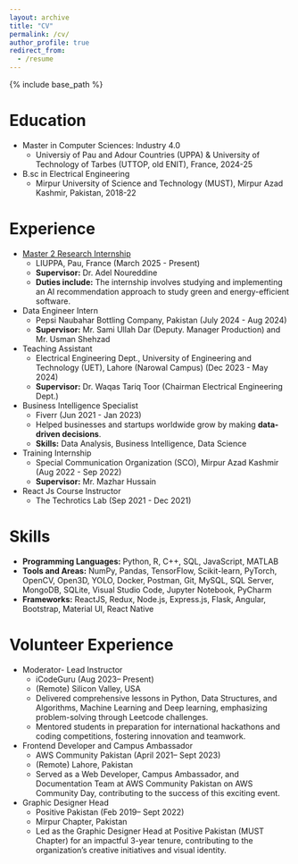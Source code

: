 ```yaml
---
layout: archive
title: "CV"
permalink: /cv/
author_profile: true
redirect_from:
  - /resume
---
```


{% include base_path %}

Education
======
* Master in Computer Sciences: Industry 4.0
  * Universiy of Pau and Adour Countries (UPPA) & University of Technology of Tarbes (UTTOP, old ENIT), France, 2024-25
* B.sc in Electrical Engineering
  * Mirpur University of Science and Technology (MUST), Mirpur Azad Kashmir, Pakistan, 2018-22

Experience
======
* [Master 2 Research Internship](/cv/M2ResearchInternship)
  * LIUPPA, Pau, France (March 2025 - Present)
  * **Supervisor:** Dr. Adel Noureddine
  * **Duties include:** The internship involves studying and implementing an AI recommendation approach to study green and energy-efficient software.
* Data Engineer Intern
  * Pepsi Naubahar Bottling Company, Pakistan (July 2024 - Aug 2024)
  * **Supervisor:** Mr. Sami Ullah Dar (Deputy. Manager Production) and Mr. Usman Shehzad
* Teaching Assistant
  * Electrical Engineering Dept., University of Engineering and Technology (UET), Lahore (Narowal Campus) (Dec 2023 - May 2024)
  * **Supervisor:** Dr. Waqas Tariq Toor (Chairman Electrical Engineering Dept.)
* Business Intelligence Specialist
  * Fiverr (Jun 2021 - Jan 2023)
  * Helped businesses and startups worldwide grow by making **data-driven decisions**.
  * **Skills:** Data Analysis, Business Intelligence, Data Science
* Training Internship
  * Special Communication Organization (SCO), Mirpur Azad Kashmir (Aug 2022 - Sep 2022)
  * **Supervisor:** Mr. Mazhar Hussain
* React Js Course Instructor
  * The Techrotics Lab (Sep 2021 - Dec 2021)




Skills
======
* **Programming Languages:** Python, R, C++, SQL, JavaScript, MATLAB
* **Tools and Areas:** NumPy, Pandas, TensorFlow, Scikit-learn, PyTorch, OpenCV, Open3D, YOLO, Docker, Postman, Git, MySQL, SQL Server, MongoDB, SQLite, Visual Studio Code, Jupyter Notebook, PyCharm
* **Frameworks:** ReactJS, Redux, Node.js, Express.js, Flask, Angular, Bootstrap, Material UI, React Native

<!--
Publications
======
  <ul>{% for post in site.publications reversed %}
    {% include archive-single-cv.html %}
  {% endfor %}</ul>
  
Talks
======
  <ul>{% for post in site.talks reversed %}
    {% include archive-single-talk-cv.html  %}
  {% endfor %}</ul>
  
Teaching
======
  <ul>{% for post in site.teaching reversed %}
    {% include archive-single-cv.html %}
  {% endfor %}</ul>
-->
Volunteer Experience
======
* Moderator- Lead Instructor
  * iCodeGuru (Aug 2023– Present)
  * (Remote) Silicon Valley, USA
  * Delivered comprehensive lessons in Python, Data Structures, and Algorithms, Machine Learning and Deep learning, emphasizing problem-solving through Leetcode challenges.
  * Mentored students in preparation for international hackathons and coding competitions, fostering innovation and teamwork.
* Frontend Developer and Campus Ambassador
  * AWS Community Pakistan (April 2021– Sept 2023)
  * (Remote) Lahore, Pakistan
  * Served as a Web Developer, Campus Ambassador, and Documentation Team at AWS Community Pakistan on AWS Community Day, contributing to the success of this exciting event.
* Graphic Designer Head
  * Positive Pakistan (Feb 2019– Sept 2022)
  * Mirpur Chapter, Pakistan
  * Led as the Graphic Designer Head at Positive Pakistan (MUST Chapter) for an impactful 3-year tenure, contributing to the organization’s creative initiatives and visual identity.
